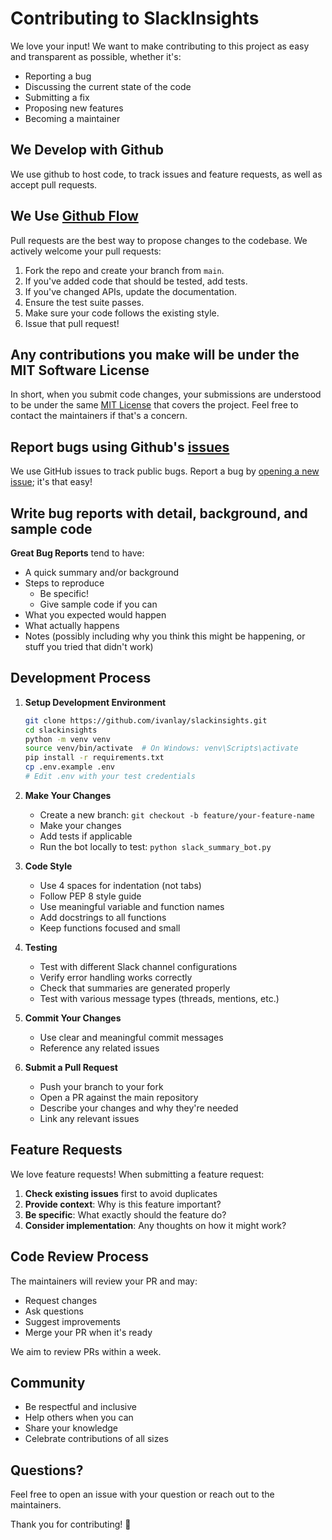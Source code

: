 # Contributing to SlackInsights

We love your input! We want to make contributing to this project as easy and transparent as possible, whether it's:

- Reporting a bug
- Discussing the current state of the code
- Submitting a fix
- Proposing new features
- Becoming a maintainer

## We Develop with Github
We use github to host code, to track issues and feature requests, as well as accept pull requests.

## We Use [Github Flow](https://guides.github.com/introduction/flow/index.html)
Pull requests are the best way to propose changes to the codebase. We actively welcome your pull requests:

1. Fork the repo and create your branch from `main`.
2. If you've added code that should be tested, add tests.
3. If you've changed APIs, update the documentation.
4. Ensure the test suite passes.
5. Make sure your code follows the existing style.
6. Issue that pull request!

## Any contributions you make will be under the MIT Software License
In short, when you submit code changes, your submissions are understood to be under the same [MIT License](LICENSE) that covers the project. Feel free to contact the maintainers if that's a concern.

## Report bugs using Github's [issues](https://github.com/ivanlay/slackinsights/issues)
We use GitHub issues to track public bugs. Report a bug by [opening a new issue](https://github.com/ivanlay/slackinsights/issues/new); it's that easy!

## Write bug reports with detail, background, and sample code

**Great Bug Reports** tend to have:

- A quick summary and/or background
- Steps to reproduce
  - Be specific!
  - Give sample code if you can
- What you expected would happen
- What actually happens
- Notes (possibly including why you think this might be happening, or stuff you tried that didn't work)

## Development Process

1. **Setup Development Environment**
   ```bash
   git clone https://github.com/ivanlay/slackinsights.git
   cd slackinsights
   python -m venv venv
   source venv/bin/activate  # On Windows: venv\Scripts\activate
   pip install -r requirements.txt
   cp .env.example .env
   # Edit .env with your test credentials
   ```

2. **Make Your Changes**
   - Create a new branch: `git checkout -b feature/your-feature-name`
   - Make your changes
   - Add tests if applicable
   - Run the bot locally to test: `python slack_summary_bot.py`

3. **Code Style**
   - Use 4 spaces for indentation (not tabs)
   - Follow PEP 8 style guide
   - Use meaningful variable and function names
   - Add docstrings to all functions
   - Keep functions focused and small

4. **Testing**
   - Test with different Slack channel configurations
   - Verify error handling works correctly
   - Check that summaries are generated properly
   - Test with various message types (threads, mentions, etc.)

5. **Commit Your Changes**
   - Use clear and meaningful commit messages
   - Reference any related issues

6. **Submit a Pull Request**
   - Push your branch to your fork
   - Open a PR against the main repository
   - Describe your changes and why they're needed
   - Link any relevant issues

## Feature Requests

We love feature requests! When submitting a feature request:

1. **Check existing issues** first to avoid duplicates
2. **Provide context**: Why is this feature important?
3. **Be specific**: What exactly should the feature do?
4. **Consider implementation**: Any thoughts on how it might work?

## Code Review Process

The maintainers will review your PR and may:
- Request changes
- Ask questions
- Suggest improvements
- Merge your PR when it's ready

We aim to review PRs within a week.

## Community

- Be respectful and inclusive
- Help others when you can
- Share your knowledge
- Celebrate contributions of all sizes

## Questions?

Feel free to open an issue with your question or reach out to the maintainers.

Thank you for contributing! 🎉